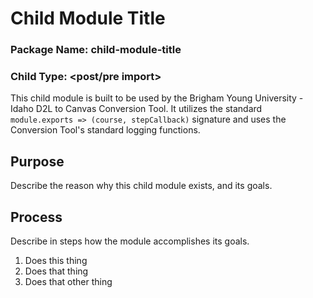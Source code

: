 # Child Module Title
### Package Name: child-module-title
### Child Type: <post/pre import>

This child module is built to be used by the Brigham Young University - Idaho D2L to Canvas Conversion Tool. It utilizes the standard `module.exports => (course, stepCallback)` signature and uses the Conversion Tool's standard logging functions.

## Purpose

Describe the reason why this child module exists, and its goals.

## Process

Describe in steps how the module accomplishes its goals.

1. Does this thing
2. Does that thing
3. Does that other thing